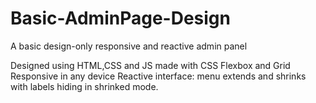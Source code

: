 # Basic-AdminPage-Design
A basic design-only responsive and reactive admin panel


Designed using HTML,CSS and JS
made with CSS Flexbox and Grid
Responsive in any device
Reactive interface:
  menu extends and shrinks with labels hiding in shrinked mode.
